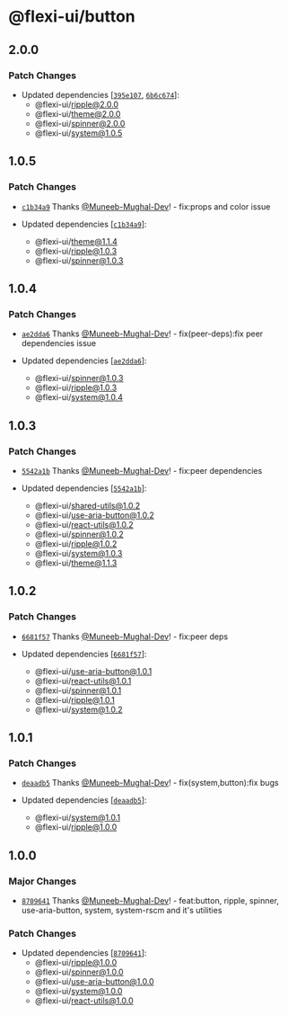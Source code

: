 # @flexi-ui/button

## 2.0.0

### Patch Changes

- Updated dependencies [[`395e107`](https://github.com/flexi-ui/flexi-ui/commit/395e107be9d3d223e45e4e2234730c8289aafcf7), [`6b6c674`](https://github.com/flexi-ui/flexi-ui/commit/6b6c674b92b716004f94f71f705c60d36dff492b)]:
  - @flexi-ui/ripple@2.0.0
  - @flexi-ui/theme@2.0.0
  - @flexi-ui/spinner@2.0.0
  - @flexi-ui/system@1.0.5

## 1.0.5

### Patch Changes

- [`c1b34a9`](https://github.com/flexi-ui/flexi-ui/commit/c1b34a900e0bb975d121c609856ded42e8b7b1e6) Thanks [@Muneeb-Mughal-Dev](https://github.com/Muneeb-Mughal-Dev)! - fix:props and color issue

- Updated dependencies [[`c1b34a9`](https://github.com/flexi-ui/flexi-ui/commit/c1b34a900e0bb975d121c609856ded42e8b7b1e6)]:
  - @flexi-ui/theme@1.1.4
  - @flexi-ui/ripple@1.0.3
  - @flexi-ui/spinner@1.0.3

## 1.0.4

### Patch Changes

- [`ae2dda6`](https://github.com/flexi-ui/flexi-ui/commit/ae2dda6ad4ac8385a788bb9a2a6ae9943b6db0f2) Thanks [@Muneeb-Mughal-Dev](https://github.com/Muneeb-Mughal-Dev)! - fix(peer-deps):fix peer dependencies issue

- Updated dependencies [[`ae2dda6`](https://github.com/flexi-ui/flexi-ui/commit/ae2dda6ad4ac8385a788bb9a2a6ae9943b6db0f2)]:
  - @flexi-ui/spinner@1.0.3
  - @flexi-ui/ripple@1.0.3
  - @flexi-ui/system@1.0.4

## 1.0.3

### Patch Changes

- [`5542a1b`](https://github.com/flexi-ui/flexi-ui/commit/5542a1b194188817ac0bd3a937ae7f1edb9704ee) Thanks [@Muneeb-Mughal-Dev](https://github.com/Muneeb-Mughal-Dev)! - fix:peer dependencies

- Updated dependencies [[`5542a1b`](https://github.com/flexi-ui/flexi-ui/commit/5542a1b194188817ac0bd3a937ae7f1edb9704ee)]:
  - @flexi-ui/shared-utils@1.0.2
  - @flexi-ui/use-aria-button@1.0.2
  - @flexi-ui/react-utils@1.0.2
  - @flexi-ui/spinner@1.0.2
  - @flexi-ui/ripple@1.0.2
  - @flexi-ui/system@1.0.3
  - @flexi-ui/theme@1.1.3

## 1.0.2

### Patch Changes

- [`6681f57`](https://github.com/flexi-ui/flexi-ui/commit/6681f5752c33c44fb13f2a1445f66b460093a670) Thanks [@Muneeb-Mughal-Dev](https://github.com/Muneeb-Mughal-Dev)! - fix:peer deps

- Updated dependencies [[`6681f57`](https://github.com/flexi-ui/flexi-ui/commit/6681f5752c33c44fb13f2a1445f66b460093a670)]:
  - @flexi-ui/use-aria-button@1.0.1
  - @flexi-ui/react-utils@1.0.1
  - @flexi-ui/spinner@1.0.1
  - @flexi-ui/ripple@1.0.1
  - @flexi-ui/system@1.0.2

## 1.0.1

### Patch Changes

- [`deaadb5`](https://github.com/flexi-ui/flexi-ui/commit/deaadb5c28827299f013d5aa3f34ebfdfbf86baf) Thanks [@Muneeb-Mughal-Dev](https://github.com/Muneeb-Mughal-Dev)! - fix(system,button):fix bugs

- Updated dependencies [[`deaadb5`](https://github.com/flexi-ui/flexi-ui/commit/deaadb5c28827299f013d5aa3f34ebfdfbf86baf)]:
  - @flexi-ui/system@1.0.1
  - @flexi-ui/ripple@1.0.0

## 1.0.0

### Major Changes

- [`8709641`](https://github.com/flexi-ui/flexi-ui/commit/8709641d02a8c29738a43db857330f22063c3897) Thanks [@Muneeb-Mughal-Dev](https://github.com/Muneeb-Mughal-Dev)! - feat:button, ripple, spinner, use-aria-button, system, system-rscm and it's utilities

### Patch Changes

- Updated dependencies [[`8709641`](https://github.com/flexi-ui/flexi-ui/commit/8709641d02a8c29738a43db857330f22063c3897)]:
  - @flexi-ui/ripple@1.0.0
  - @flexi-ui/spinner@1.0.0
  - @flexi-ui/use-aria-button@1.0.0
  - @flexi-ui/system@1.0.0
  - @flexi-ui/react-utils@1.0.0
